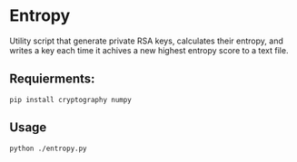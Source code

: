 # Entropy
Utility script that generate private RSA keys, calculates their entropy, and writes a key each time it achives a new highest entropy score to a text file.

## Requierments:
```
pip install cryptography numpy
```

## Usage
```
python ./entropy.py
```
